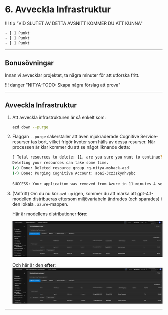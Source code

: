 <!--
CO_OP_TRANSLATOR_METADATA:
{
  "original_hash": "6539a34c770f3ceff282370d72ee74dc",
  "translation_date": "2025-09-24T21:30:50+00:00",
  "source_file": "workshop/docs/instructions/6-Teardown-Infrastructure.md",
  "language_code": "sv"
}
-->
# 6. Avveckla Infrastruktur

!!! tip "VID SLUTET AV DETTA AVSNITT KOMMER DU ATT KUNNA"

    - [ ] Punkt
    - [ ] Punkt
    - [ ] Punkt

---

## Bonusövningar

Innan vi avvecklar projektet, ta några minuter för att utforska fritt.

!!! danger "NITYA-TODO: Skapa några förslag att prova"

---

## Avveckla Infrastruktur

1. Att avveckla infrastrukturen är så enkelt som:
      
      ```bash title="" linenums="0"
      azd down --purge
      ```
1. Flaggan `--purge` säkerställer att även mjukraderade Cognitive Service-resurser tas bort, vilket frigör kvoter som hålls av dessa resurser. När processen är klar kommer du att se något liknande detta:
      
      ```bash title="" linenums="0"
      ? Total resources to delete: 11, are you sure you want to continue? Yes
      Deleting your resources can take some time.
      (✓) Done: Deleted resource group rg-nitya-mshack-azd
      (✓) Done: Purging Cognitive Account: aoai-3cz3zkynhvpbc

      SUCCESS: Your application was removed from Azure in 11 minutes 4 seconds.
      ```

1. (Valfritt) Om du nu kör `azd up` igen, kommer du att märka att gpt-4.1-modellen distribueras eftersom miljövariabeln ändrades (och sparades) i den lokala `.azure`-mappen. 

      Här är modellens distributioner **före**:

      ![Initial](../../../../../translated_images/14-deploy-initial.30e4cf1c29b587bc86efd11a0dd0b6ee6bec92ae4425860272179121951bd917.sv.png)

      Och här är den **efter**:
      ![Ny](../../../../../translated_images/14-deploy-new.f7f3c355a3cf7299572bca5941cfeec14090237cd3d20310e347f27564089379.sv.png)

---

